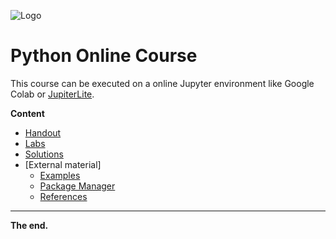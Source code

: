 ![Logo](https://www.iten-engineering.ch/logo.png)

# Python Online Course

This course can be executed on a online Jupyter environment like Google Colab or [JupiterLite](https://jupyter.org/try-jupyter/lab/).


**Content**
- [Handout](handout)
- [Labs](doc/lab.md) 
- [Solutions](solution)
- [External material]
  - <a href="https://github.com/iten-engineering/python/tree/main/example"      target="_blank">Examples</a>
  - <a href="https://github.com/iten-engineering/python/blob/main/doc/dev.md"   target="_blank">Package Manager</a>
  - <a href="https://github.com/iten-engineering/python/blob/main/doc/refs.md"  target="_blank">References</a>

---
__The end.__